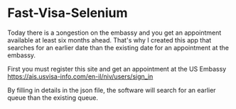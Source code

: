 # Fast-Visa-Selenium

Today there is a בongestion on the embassy and you get an appointment available at least six months ahead.
That's why I created this app that searches for an earlier date than the existing date for an appointment at the embassy.

First you must register this site and get an appointment at the US Embassy https://ais.usvisa-info.com/en-il/niv/users/sign_in

By filling in details in the json file, the software will search for an earlier queue than the existing queue.
